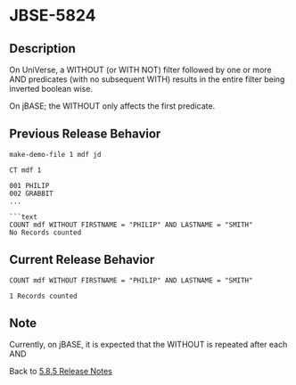# JBSE-5824

<PageHeader />

## Description

On UniVerse, a WITHOUT (or WITH NOT) filter followed by one or more AND predicates (with no subsequent WITH) results in the entire filter being inverted boolean wise.

On jBASE; the WITHOUT only affects the first predicate.

## Previous Release Behavior

```text
make-demo-file 1 mdf jd
```

```text
CT mdf 1

001 PHILIP
002 GRABBIT
...

```text
COUNT mdf WITHOUT FIRSTNAME = "PHILIP" AND LASTNAME = "SMITH"
No Records counted
```

## Current Release Behavior

```text
COUNT mdf WITHOUT FIRSTNAME = "PHILIP" AND LASTNAME = "SMITH"

1 Records counted
```

## Note

Currently, on jBASE, it is expected that the WITHOUT is repeated after each AND

Back to [5.8.5 Release Notes](./../README.md)

<PageFooter />
